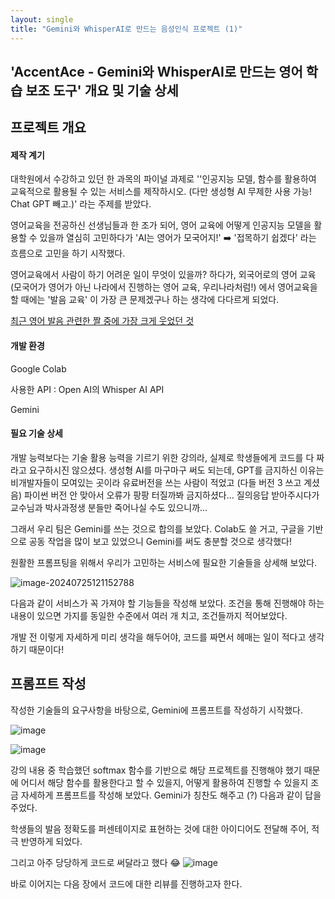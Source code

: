 ```yaml
---
layout: single
title: "Gemini와 WhisperAI로 만드는 음성인식 프로젝트 (1)"
---
```



## 'AccentAce - Gemini와 WhisperAI로 만드는 영어 학습 보조 도구' 개요 및 기술 상세

## 프로젝트 개요

#### 제작 계기

대학원에서 수강하고 있던 한 과목의 파이널 과제로 ''인공지능 모델, 함수를 활용하여 교육적으로 활용될 수 있는 서비스를 제작하시오. (다만 생성형 AI 무제한 사용 가능! Chat GPT 빼고.)' 라는 주제를 받았다.

영어교육을 전공하신 선생님들과 한 조가 되어, 영어 교육에 어떻게 인공지능 모델을 활용할 수 있을까 열심히 고민하다가 'AI는 영어가 모국어지!' ➡️ '접목하기 쉽겠다' 라는 흐름으로 고민을 하기 시작했다.

영어교육에서 사람이 하기 어려운 일이 무엇이 있을까? 하다가, 외국어로의 영어 교육 (모국어가 영어가 아닌 나라에서 진행하는 영어 교육, 우리나라처럼!) 에서 영어교육을 할 때에는 '발음 교육' 이 가장 큰 문제겠구나 하는 생각에 다다르게 되었다.

[최근 영어 발음 관련한 짤 중에 가장 크게 웃었던 것](https://www.instagram.com/reel/C7Q7MMcxqy6/?igsh=MTJobjlxZzJ3eXV4aQ==)



#### 개발 환경

Google Colab

사용한 API : Open AI의 Whisper AI API

Gemini



#### 필요 기술 상세

개발 능력보다는 기술 활용 능력을 기르기 위한 강의라, 실제로 학생들에게 코드를 다 짜라고 요구하시진 않으셨다. 생성형 AI를 마구마구 써도 되는데, GPT를 금지하신 이유는 비개발자들이 모여있는 곳이라 유료버전을 쓰는 사람이 적었고 (다들 버전 3 쓰고 계셨음) 파이썬 버전 안 맞아서 오류가 팡팡 터질까봐 금지하셨다... 질의응답 받아주시다가 교수님과 박사과정생 분들만 죽어나실 수도 있으니까...

그래서 우리 팀은 Gemini를 쓰는 것으로 합의를 보았다. Colab도 쓸 거고, 구글을 기반으로 공동 작업을 많이 보고 있었으니 Gemini를 써도 충분할 것으로 생각했다!

원활한 프롬프팅을 위해서 우리가 고민하는 서비스에 필요한 기술들을 상세해 보았다.



![image-20240725121152788](https://github.com/user-attachments/assets/0047f34d-71c2-4b3d-bd67-6d55938db6ae)

다음과 같이 서비스가 꼭 가져야 할 기능들을 작성해 보았다. 조건을 통해 진행해야 하는 내용이 있으면 가지를 동일한 수준에서 여러 개 치고, 조건들까지 적어보았다.

개발 전 이렇게 자세하게 미리 생각을 해두어야, 코드를 짜면서 헤매는 일이 적다고 생각하기 때문이다!





## 프롬프트 작성

작성한 기술들의 요구사항을 바탕으로, Gemini에 프롬프트를 작성하기 시작했다.

![image](https://github.com/user-attachments/assets/21e18126-9602-4594-b964-0d620f906934)

![image](https://github.com/user-attachments/assets/035855f9-825e-4dc7-af6a-1a378e57f6f4)

강의 내용 중 학습했던 softmax 함수를 기반으로 해당 프로젝트를 진행해야 했기 때문에 어디서 해당 함수를 활용한다고 할 수 있을지, 어떻게 활용하여 진행할 수 있을지 조금 자세하게 프롬프트를 작성해 보았다. Gemini가 칭찬도 해주고 (?) 다음과 같이 답을 주었다.

학생들의 발음 정확도를 퍼센테이지로 표현하는 것에 대한 아이디어도 전달해 주어, 적극 반영하게 되었다.



그리고 아주 당당하게 코드로 써달라고 했다 😂
![image](https://github.com/user-attachments/assets/e8bd3ad7-a524-45c7-8059-d995bdf21c42)

바로 이어지는 다음 장에서 코드에 대한 리뷰를 진행하고자 한다.